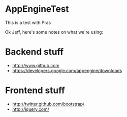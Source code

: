 AppEngineTest
=============

This is a test with Pras

Ok Jeff, here's some notes on what we're using:

# Backend stuff

* http://www.github.com
* https://developers.google.com/appengine/downloads

# Frontend stuff

* http://twitter.github.com/bootstrap/
* http://jquery.com/
